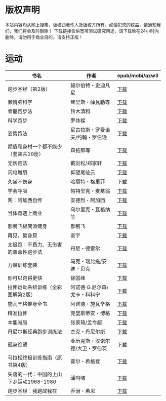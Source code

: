 # 版权声明

本站内容均从网上搜集，版权归著作人及版权方所有，如侵犯您的权益，请通知我们，我们将会及时删除！ 下载链接仅供宽带测试研究用途，请下载后在24小时内删除，请勿用于商业目的。请支持正版！

# 运动

| 书名 | 作者 | epub/mobi/azw3 |
| --- | --- | --- |
| 跑步圣经（第2版） | 赫尔伯特・史迪凡尼 | [下载](https://url89.ctfile.com/f/31084289-1375493785-dc64ee?p=8866) |
| 懒惰脑科学 | 鲍里斯・薛瓦勒等 | [下载](https://url89.ctfile.com/f/31084289-1375498693-24f07a?p=8866) |
| 骨骼跑步法 | 铃木清和 | [下载](https://url89.ctfile.com/f/31084289-1375513705-ae4487?p=8866) |
| 科学跑步 | 罗炜樑 | [下载](https://url89.ctfile.com/f/31084289-1357001116-ffd1e7?p=8866) |
| 姿势跑法 | 尼古拉斯・罗曼诺夫/约翰・罗伯逊 | [下载](https://url89.ctfile.com/f/31084289-1356994021-a3d5e2?p=8866) |
| 颜值和身材一个都不能少（套装共10册） | 森拓郎等 | [下载](https://url89.ctfile.com/f/31084289-1356983329-e2252e?p=8866) |
| 无伤跑法 | 戴剑松/郑家轩 | [下载](https://url89.ctfile.com/f/31084289-1357052995-813cad?p=8866) |
| 闪电增肌 | 仰望尾迹云 | [下载](https://url89.ctfile.com/f/31084289-1357052464-a7cbaa?p=8866) |
| 久坐不伤身 | 哈丽特・格里菲 | [下载](https://url89.ctfile.com/f/31084289-1357049230-7ce86b?p=8866) |
| 学会呼吸 | 帕特里克・麦基翁 | [下载](https://url89.ctfile.com/f/31084289-1357045447-9e3be2?p=8866) |
| 网：阿加西自传 | 安德烈・阿加西 | [下载](https://url89.ctfile.com/f/31084289-1357025626-a758c0?p=8866) |
| 当体育遇上商业 | 乌尔里克・瓦格纳等 | [下载](https://url89.ctfile.com/f/31084289-1357025614-d87bae?p=8866) |
| 郝鹏飞极简派健身 | 郝鹏飞 | [下载](https://url89.ctfile.com/f/31084289-1357024366-198ca6?p=8866) |
| 再见，健身房 | 高宇 | [下载](https://url89.ctfile.com/f/31084289-1357023412-7eb509?p=8866) |
| 太极跑：不费力、无伤害的革命性跑步法 | 丹尼・德雷尔 | [下载](https://url89.ctfile.com/f/31084289-1357022770-1b926f?p=8866) |
| 力量训练套装 | 马克・瑞比拖/安迪・贝克 | [下载](https://url89.ctfile.com/f/31084289-1357021768-d392a6?p=8866) |
| 你可以跑得更快 | 徐国峰 | [下载](https://url89.ctfile.com/f/31084289-1357021603-e4de89?p=8866) |
| 拉伸运动系统训练（全彩图解第2版） | 阿诺德·G.尼尔森/尤卡・科科宁 | [下载](https://url89.ctfile.com/f/31084289-1357021546-5026de?p=8866) |
| 施瓦辛格健身全书 | 阿诺德・施瓦辛格 | [下载](https://url89.ctfile.com/f/31084289-1357021087-b4c0c0?p=8866) |
| 精准拉伸 | 克里斯蒂安・博格 | [下载](https://url89.ctfile.com/f/31084289-1357020916-4b8c4a?p=8866) |
| 本能减脂 | 张景琦/孟令超 | [下载](https://url89.ctfile.com/f/31084289-1357020862-f0eec5?p=8866) |
| 丹尼尔斯经典跑步训练法 | 杰克・丹尼尔斯 | [下载](https://url89.ctfile.com/f/31084289-1357018579-b7727c?p=8866) |
| 孤身绝壁 | 亚历克斯・汉诺尔德/大卫・罗伯茨 | [下载](https://url89.ctfile.com/f/31084289-1357011652-90caa3?p=8866) |
| 马拉松终极训练指南（原书第4版） | 霍尔・希格登 | [下载](https://url89.ctfile.com/f/31084289-1357011541-fc8a9e?p=8866) |
| 失落的一代：中国的上山下乡运动1968-1980 | 潘鸣啸 | [下载](https://url89.ctfile.com/f/31084289-1357009123-8d75c5?p=8866) |
| 跑步圣经：我跑故我在 | 乔治・希恩 | [下载](https://url89.ctfile.com/f/31084289-1357007326-3776ef?p=8866) |
